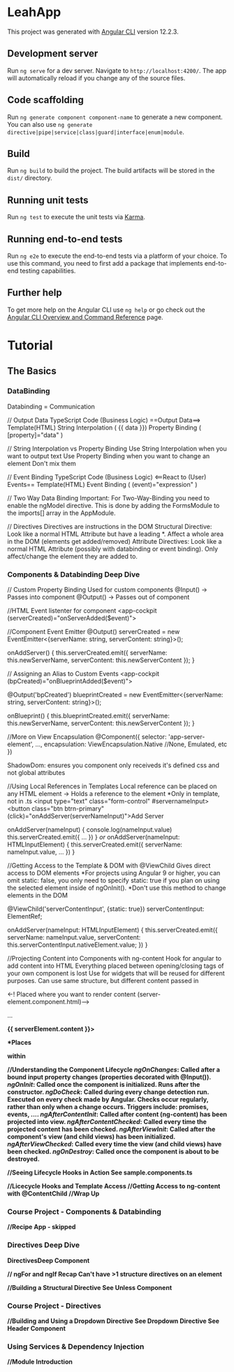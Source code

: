 # LeahApp

This project was generated with [Angular CLI](https://github.com/angular/angular-cli) version 12.2.3.

## Development server

Run `ng serve` for a dev server. Navigate to `http://localhost:4200/`. The app will automatically reload if you change any of the source files.

## Code scaffolding

Run `ng generate component component-name` to generate a new component. You can also use `ng generate directive|pipe|service|class|guard|interface|enum|module`.

## Build

Run `ng build` to build the project. The build artifacts will be stored in the `dist/` directory.

## Running unit tests

Run `ng test` to execute the unit tests via [Karma](https://karma-runner.github.io).

## Running end-to-end tests

Run `ng e2e` to execute the end-to-end tests via a platform of your choice. To use this command, you need to first add a package that implements end-to-end testing capabilities.

## Further help

To get more help on the Angular CLI use `ng help` or go check out the [Angular CLI Overview and Command Reference](https://angular.io/cli) page.

# Tutorial

## The Basics
### DataBinding
Databinding = Communication

// Output Data
TypeScript Code (Business Logic) ==Output Data==> Template(HTML)
String Interpolation ( {{ data }})
Property Binding ( [property]="data" )

// String Interpolation vs Property Binding
Use String Interpolation when you want to output text
Use Property Binding when you want to change an element
Don't mix them

// Event Binding
TypeScript Code (Business Logic) <==React to (User) Events== Template(HTML)
Event Binding ( (event)="expression" )

// Two Way Data Binding
Important: For Two-Way-Binding you need to enable the ngModel directive. This is done by adding the FormsModule to the imports[] array in the AppModule.


// Directives
Directives are instructions in the DOM
Structural Directive: Look like a normal HTML Attribute but have a leading *. Affect a whole area in the DOM (elements get added/removed)
Attribute Directives: Look like a normal HTML Attribute (possibly with databinding or event binding). Only affect/change the element they are added to.

### Components & Databinding Deep Dive
// Custom Property Binding
Used for custom components
@Input() -> Passes into component
@Output() -> Passes out of component

//HTML Event listenter for component
<app-cockpit (serverCreated)="onServerAdded($event)"></app-cockpit>

//Component Event Emitter
@Output() serverCreated = new EventEmitter<{serverName: string, serverContent: string}>();

onAddServer() {
    this.serverCreated.emit({
        serverName: this.newServerName,
        serverContent: this.newServerContent
    });
}

// Assigning an Alias to Custom Events
<app-cockpit (bpCreated)="onBlueprintAdded($event)"></app-cockpit>

@Output('bpCreated') blueprintCreated = new EventEmitter<{serverName: string, serverContent: string}>();

onBlueprint() {
    this.blueprintCreated.emit({
        serverName: this.newServerName,
        serverContent: this.newServerContent
    });
}

//More on View Encapsulation
@Component({
    selector: 'app-server-element',
    ...,
    encapsulation: ViewEncapsulation.Native //None, Emulated, etc
})

ShadowDom: ensures you component only receiveds it's defined css and not global attributes


//Using Local References in Templates
Local reference can be placed on any HTML element -> Holds a reference to the element
*Only in template, not in .ts
<input
    type="text"
    class="form-control"
    #servernameInput>
<button
    class="btn btrn-primary"
    (click)="onAddServer(serverNameInput)">Add Server
</button>

onAddServer(nameInput) {
    console.log(nameInput.value)
    this.serverCreated.emit({
        ...
    })
}
*or*
onAddServer(nameInput: HTMLInputElement) {
    this.serverCreated.emit({
        serverName: nameInput.value,
        ...
    })
}



//Getting Access to the Template & DOM with @ViewChild
Gives direct access to DOM elements
*For projects using Angular 9 or higher, you can omit static: false, you only need to specify static: true if you plan on using the selected element inside of ngOnInit().
*Don't use this method to change elements in the DOM

@ViewChild('serverContentInput', {static: true}) serverContentInput: ElementRef;

onAddServer(nameInput: HTMLInputElement) {
    this.serverCreated.emit({
        serverName: nameInput.value,
        serverContent: this.serverContentInput.nativeElement.value;
    })
}





//Projecting Content into Components with ng-content
Hook for angular to add content into HTML
Everything placed between opening/closing tags of your own component is lost
Use for widgets that will be reused for different purposes. Can use same structure, but different content passed in

<ng-content></ng-content> <-! Placed where you want to render content (server-element.component.html)-->

<app-server-element>
    ...
    <p>
        <strong *ngIF="serverElement.type === 'server'">{{ serverElement.content }}>
    </p>
</app-server-element>

*Places <p> within <ng-content>

//Understanding the Component Lifecycle
*ngOnChanges*: Called after a bound input property changes (properties decorated with @Input()).
*ngOnInit*: Called once the component is initialized. Runs after the constructor.
*ngDoCheck*: Called during every change detection run. Executed on every check made by Angular. Checks occur regularly, rather than only when a change occurs. Triggers include: promises, events, ....
*ngAfterContentInit*: Called after content (ng-content) has been projected into view.
*ngAfterContentChecked*: Called every time the projected content has been checked.
*ngAfterViewInit*: Called after the component's view (and child views) has been initialized.
*ngAfterViewChecked*: Called every time the view (and child views) have been checked.
*ngOnDestroy*: Called once the component is about to be destroyed.

//Seeing Lifecycle Hooks in Action
See sample.components.ts

//Licecycle Hooks and Template Access
//Getting Access to ng-content with @ContentChild
//Wrap Up
### Course Project - Components & Databinding
//Recipe App - skipped
### Directives Deep Dive
DirectivesDeep Component

// ngFor and ngIf Recap
Can't have >1 structure directives on an element

//Building a Structural Directive
See Unless Component


### Course Project - Directives
//Building and Using a Dropdown Directive
See Dropdown Directive
See Header Component

### Using Services & Dependency Injection
//Module Introduction












